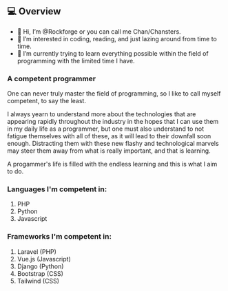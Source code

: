 ## :computer: Overview
- 👋 Hi, I’m @Rockforge or you can call me Chan/Chansters.
- 👀 I’m interested in coding, reading, and just lazing around from time to time.
- 🌱 I’m currently trying to learn everything possible within the field of programming with the limited time I have.

### A competent programmer
One can never truly master the field of programming, so I like to call myself competent, to say the least. 

I always yearn to understand more about the technologies that are appearing rapidly throughout the industry in the hopes that I can use them in my daily life as a programmer, but one must also understand to not fatigue themselves with all of these, as it will lead to their downfall soon enough. Distracting them with these new flashy and technological marvels may steer them away from what is really important, and that is learning.

A progammer's life is filled with the endless learning and this is what I aim to do.

### Languages I'm competent in:
1. PHP
2. Python
3. Javascript

### Frameworks I'm competent in:
1. Laravel (PHP)
2. Vue.js (Javascript)
3. Django (Python)
4. Bootstrap (CSS)
5. Tailwind (CSS)

<!---
Rockforge/Rockforge is a ✨ special ✨ repository because its `README.md` (this file) appears on your GitHub profile.
You can click the Preview link to take a look at your changes.
--->
